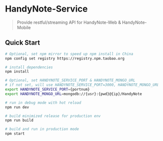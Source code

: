 # HandyNote-Service

> Provide restful/streaming API for HandyNote-Web & HandyNote-Mobile

## Quick Start

``` bash
# Optional, set npm mirror to speed up npm install in China
npm config set registry https://registry.npm.taobao.org

# install dependencies
npm install

# Optional, set HANDYNOTE_SERVICE_PORT & HANDYNOTE_MONGO_URL
# if not set, will use HANDYNOTE_SERVICE_PORT=3000, HANDYNOTE_MONGO_URL=mongodb://localhost/HandyNote
export HANDYNOTE_SERVICE_PORT={portnum}
export HANDYNOTE_MONGO_URL=mongodb://{usr}:{pwd}@{ip}/HandyNote

# run in debug mode with hot reload
npm run dev

# build minimized release for production env
npm run build

# build and run in production mode
npm start
```
